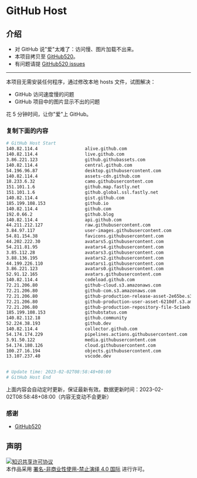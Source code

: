 # GitHub Host
## 介绍
- 对 GitHub 说"爱"太难了：访问慢、图片加载不出来。
- 本项目拷贝至 [GitHub520](https://github.com/521xueweihan/GitHub520)。
- 有问题请提 [GitHub520 issues](https://github.com/521xueweihan/GitHub520/issues/new)

---

本项目无需安装任何程序，通过修改本地 hosts 文件，试图解决：
- GitHub 访问速度慢的问题
- GitHub 项目中的图片显示不出的问题

花 5 分钟时间，让你"爱"上 GitHub。

### 复制下面的内容
```bash
# GitHub Host Start
140.82.114.4                  alive.github.com
140.82.114.4                  live.github.com
3.86.221.123                  github.githubassets.com
140.82.114.4                  central.github.com
54.196.96.87                  desktop.githubusercontent.com
140.82.114.4                  assets-cdn.github.com
18.233.6.32                   camo.githubusercontent.com
151.101.1.6                   github.map.fastly.net
151.101.1.6                   github.global.ssl.fastly.net
140.82.114.4                  gist.github.com
185.199.108.153               github.io
140.82.114.4                  github.com
192.0.66.2                    github.blog
140.82.114.4                  api.github.com
44.211.212.127                raw.githubusercontent.com
3.84.97.117                   user-images.githubusercontent.com
54.81.154.38                  favicons.githubusercontent.com
44.202.222.30                 avatars5.githubusercontent.com
54.211.81.95                  avatars4.githubusercontent.com
3.85.112.28                   avatars3.githubusercontent.com
3.88.136.195                  avatars2.githubusercontent.com
44.199.226.110                avatars1.githubusercontent.com
3.86.221.123                  avatars0.githubusercontent.com
52.91.12.165                  avatars.githubusercontent.com
140.82.114.4                  codeload.github.com
72.21.206.80                  github-cloud.s3.amazonaws.com
72.21.206.80                  github-com.s3.amazonaws.com
72.21.206.80                  github-production-release-asset-2e65be.s3.amazonaws.com
72.21.206.80                  github-production-user-asset-6210df.s3.amazonaws.com
72.21.206.80                  github-production-repository-file-5c1aeb.s3.amazonaws.com
185.199.108.153               githubstatus.com
140.82.112.18                 github.community
52.224.38.193                 github.dev
140.82.114.4                  collector.github.com
54.174.174.229                pipelines.actions.githubusercontent.com
3.91.50.122                   media.githubusercontent.com
54.174.180.126                cloud.githubusercontent.com
100.27.16.194                 objects.githubusercontent.com
13.107.237.40                 vscode.dev


# Update time: 2023-02-02T08:58:48+08:00
# GitHub Host End

```
上面内容会自动定时更新，保证最新有效。数据更新时间：2023-02-02T08:58:48+08:00（内容无变动不会更新）

### 感谢

- [GitHub520](https://github.com/521xueweihan/GitHub520)

## 声明
<a rel="license" href="https://creativecommons.org/licenses/by-nc-nd/4.0/deed.zh"><img alt="知识共享许可协议" style="border-width: 0" src="https://licensebuttons.net/l/by-nc-nd/4.0/88x31.png"></a><br>本作品采用 <a rel="license" href="https://creativecommons.org/licenses/by-nc-nd/4.0/deed.zh">署名-非商业性使用-禁止演绎 4.0 国际</a> 进行许可。